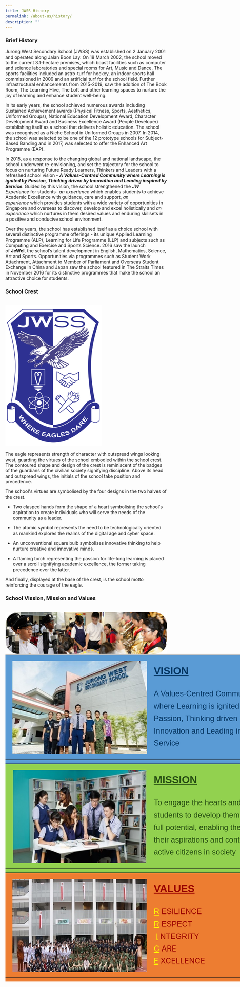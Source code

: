 ```yaml
---
title: JWSS History
permalink: /about-us/history/
description: ""
---
```

### Brief History

Jurong West Secondary School (JWSS) was established on 2 January 2001 and operated along Jalan Boon Lay. On 18 March 2002, the school moved to the current 3.1-hectare premises, which boast facilities such as computer and science laboratories and special rooms for Art, Music and Dance.&nbsp;The sports facilities included an astro-turf for hockey, an indoor sports hall commissioned in 2009 and an artificial turf for the school field. Further infrastructural enhancements from 2015-2019, saw the addition of The Book Room, The Learning Hive, The Loft and other learning spaces to nurture the joy of learning and enhance student well-being.

In its early years, the school achieved numerous awards including Sustained Achievement awards (Physical Fitness, Sports, Aesthetics, Uniformed Groups), National Education Development Award, Character Development Award and Business Excellence Award (People Developer) establishing itself as a school that delivers holistic education. The school was recognised as a Niche School in Uniformed Groups in 2007. In 2014, the school was selected to be one of the 12 prototype schools for Subject-Based Banding and in 2017, was selected to offer the Enhanced Art Programme (EAP).

In 2015, as a response to the changing global and national landscape, the school underwent re-envisioning, and set the trajectory for the school to focus on nurturing Future Ready Learners, Thinkers and Leaders with a refreshed school vision -&nbsp;**_A Values-Centred Community where Learning is ignited by Passion, Thinking driven by Innovation and Leading inspired by Service_**. Guided by this vision, the school strengthened the&nbsp;_JW Experience_&nbsp;for students-&nbsp;_an experience_&nbsp;which enables students to achieve Academic Excellence with guidance, care and support,&nbsp;_an experience_&nbsp;which provides students with a wide variety of opportunities in Singapore and overseas to discover, develop and excel holistically and&nbsp;_an experience_&nbsp;which nurtures in them desired values and enduring skillsets in a positive and conducive school environment.

Over the years, the school has established itself as a choice school with several distinctive programme offerings - its unique Applied Learning Programme (ALP), Learning for Life Programme (LLP) and subjects such as Computing and Exercise and Sports Science. 2016 saw the launch of&nbsp;**JeWel**, the school’s talent development in English, Mathematics, Science, Art and Sports. Opportunities via programmes such as Student Work Attachment, Attachment to Member of Parliament and Overseas Student Exchange in China and Japan saw the school featured in The Straits Times in November 2016 for its distinctive programmes that make the school an attractive choice for students.

### School Crest
<br>
<img style="width:300px" src="/images/JWSS School Crest.png">
<br>

The eagle represents strength of character with outspread wings looking west, guarding the virtues of the school embodied within the school crest. The contoured shape and design of the crest is reminiscent of the badges of the guardians of the civilian society signifying discipline. Above its head and outspread wings, the initials of the school take position and precedence.

The school's virtues are symbolised by the four designs in the two halves of the crest.&nbsp;

*   Two clasped hands form the shape of a heart symbolising the school's aspiration to create individuals who will serve the needs of the community as a leader.&nbsp;

*   The atomic symbol represents the need to be technologically oriented as mankind explores the realms of the digital age and cyber space.

*   An unconventional square bulb symbolises innovative thinking to help nurture creative and innovative minds.&nbsp;

*   A flaming torch representing the passion for life-long learning is placed over a scroll signifying academic excellence, the former taking precedence over the latter.&nbsp;

And finally, displayed at the base of the crest, is the school motto reinforcing the courage of the eagle.

### School Vission, Mission and Values
<br>
<img src="/images/vision_v2.jpg">
<br>
<table style="margin: auto; outline: 0px; padding: 0px; clear: both; width: 835px; height: 339px;" class="ive_eobj_center" bgcolor="#5a9bd5"><tbody style="margin: 0px; outline: 0px; padding: 0px;"><tr style="margin: 0px; outline: 0px; padding: 0px;"><td style="margin: 0px; outline: 0px; padding: 0px; width: 910px;" bgcolor="#5a9bd5" valign="middle" colspan="2"><table style="margin: 0px; outline: 0px; padding: 0px; width: 853px; height: 308px;" align="center" border="0" height="291" width="599"><tbody style="margin: 0px; outline: 0px; padding: 0px;"><tr style="margin: 0px; outline: 0px; padding: 0px;" valign="middle" align="center"><td style="margin: 0px; outline: 0px; padding: 0px; width: 463px;" rowspan="2" width="335"><br style="margin: 0px; outline: 0px; padding: 0px;"><img style="margin: auto; outline: none; padding: 0px; border: none; clear: both; display: block; width: 421px; height: 295px;" class="ive_eobj_center" alt="Vision(updated).jpg" src="/images/JWSS-Vision.jpg"></td><td style="margin: 0px; outline: 0px; padding: 0px; width: 385px;" height="100" width="254"><h2 style="margin: 0px; outline: 0px; padding: 0px 0px 5px; min-height: 1em; font-family: Arial; font-weight: 500; line-height: 22px; color: rgb(7, 8, 75); font-size: 20px; text-align: left;"><strong style="margin: 0px; outline: 0px; padding: 0px;"><font style="margin: 0px; outline: 0px; padding: 0px; line-height: 38.4px;" color="#073763" size="6"><u style="margin: 0px; outline: 0px; padding: 0px;">VISION</u></font></strong></h2></td></tr><tr style="margin: 0px; outline: 0px; padding: 0px;"><td style="margin: 0px; outline: 0px; padding: 0px;" valign="top"><h4 style="margin: 0px; outline: 0px; padding: 0px; font-family: Arial; font-weight: 500; line-height: 15.4px; color: rgb(7, 8, 75); font-size: 14px;"><font style="margin: 0px; outline: 0px; padding: 0px; line-height: 38.4px;" color="#073763" face="arial, sans-serif" size="5">A Values-Centred Community where Learning is ignited by Passion, Thinking driven by Innovation and Leading inspired by Service</font></h4></td></tr></tbody></table><br style="margin: 0px; outline: 0px; padding: 0px;"></td></tr></tbody></table>

<table style="margin: auto; outline: 0px; padding: 0px; clear: both; width: 835px; height: 339px;" class="ive_eobj_center" bgcolor="#92d14f"><tbody style="margin: 0px; outline: 0px; padding: 0px;"><tr style="margin: 0px; outline: 0px; padding: 0px;"><td style="margin: 0px; outline: 0px; padding: 0px; width: 910px;" bgcolor="#92d14f" valign="middle" colspan="2"><table style="margin: 0px; outline: 0px; padding: 0px; width: 853px; height: 308px;" align="center" border="0" height="291" width="599"><tbody style="margin: 0px; outline: 0px; padding: 0px;"><tr style="margin: 0px; outline: 0px; padding: 0px;" valign="middle" align="center"><td style="margin: 0px; outline: 0px; padding: 0px; width: 463px;" rowspan="2" width="335"><br style="margin: 0px; outline: 0px; padding: 0px;"><img style="margin: auto; outline: none; padding: 0px; border: none; clear: both; display: block; width: 417px; height: 319px;" class="ive_eobj_center" alt="Mission(updated).jpg" src="/images/JWSS-Mission.jpg"></td><td style="margin: 0px; outline: 0px; padding: 0px; width: 385px;" height="100" width="254"><h2 style="margin: 0px; outline: 0px; padding: 0px 0px 5px; min-height: 1em; font-family: Arial; font-weight: 500; line-height: 22px; color: rgb(7, 8, 75); font-size: 20px; text-align: left;"><strong style="margin: 0px; outline: 0px; padding: 0px;"><font style="margin: 0px; outline: 0px; padding: 0px; line-height: 24px;"><font style="margin: 0px; outline: 0px; padding: 0px; line-height: 38.4px;" face="arial, sans-serif" color="#274e13" size="6"><u style="margin: 0px; outline: 0px; padding: 0px;">MISSION</u></font></font></strong></h2></td></tr><tr style="margin: 0px; outline: 0px; padding: 0px;"><td style="margin: 0px; outline: 0px; padding: 0px;" valign="top"><h4 style="margin: 0px; outline: 0px; padding: 0px; font-family: Arial; font-weight: 500; line-height: 15.4px; color: rgb(7, 8, 75); font-size: 14px;"><font style="margin: 0px; outline: 0px; padding: 0px; line-height: 38.4px;" color="#274e13" face="arial, sans-serif" size="5">To engage the hearts and minds of students to develop them to their full potential, enabling them to fulfill their aspirations and contribute as active citizens in society&nbsp;</font></h4></td></tr></tbody></table><br style="margin: 0px; outline: 0px; padding: 0px;"></td></tr></tbody></table>

<table style="margin: auto; outline: 0px; padding: 0px; clear: both; width: 835px; height: 339px;" class="ive_eobj_center" bgcolor="#ed7d31"><tbody style="margin: 0px; outline: 0px; padding: 0px;"><tr style="margin: 0px; outline: 0px; padding: 0px;"><td style="margin: 0px; outline: 0px; padding: 0px; width: 910px;" bgcolor="#ed7d31" valign="middle" colspan="2"><table style="margin: 0px; outline: 0px; padding: 0px; width: 853px; height: 308px;" align="center" border="0" height="291" width="599"><tbody style="margin: 0px; outline: 0px; padding: 0px;"><tr style="margin: 0px; outline: 0px; padding: 0px;" valign="middle" align="center"><td style="margin: 0px; outline: 0px; padding: 0px; width: 463px;" rowspan="2" width="335"><br style="margin: 0px; outline: 0px; padding: 0px;"><img style="margin: auto; outline: none; padding: 0px; border: none; clear: both; display: block;" class="ive_eobj_center" alt="Values(updated).jpg" src="/images/JWSS-Values.jpg"></td><td style="margin: 0px; outline: 0px; padding: 0px; width: 385px;" height="100" width="254"><h2 style="margin: 0px; outline: 0px; padding: 0px 0px 5px; min-height: 1em; font-family: Arial; font-weight: 500; line-height: 22px; color: rgb(7, 8, 75); font-size: 20px; text-align: left;"><strong style="margin: 0px; outline: 0px; padding: 0px;"><font style="margin: 0px; outline: 0px; padding: 0px; line-height: 24px;"><font style="margin: 0px; outline: 0px; padding: 0px; line-height: 38.4px;" color="#990000" size="6"><u style="margin: 0px; outline: 0px; padding: 0px;">VALUES</u></font></font></strong></h2></td></tr><tr style="margin: 0px; outline: 0px; padding: 0px;"><td style="margin: 0px; outline: 0px; padding: 0px;" valign="top"><h4 style="margin: 0px; outline: 0px; padding: 0px; font-family: Arial; font-weight: 500; line-height: 15.4px; color: rgb(7, 8, 75); font-size: 14px;"><font style="margin: 0px; outline: 0px; padding: 0px; line-height: 38.4px;" size="5"><font style="margin: 0px; outline: 0px; padding: 0px; line-height: 28.8px;" color="#ffff00"><u style="margin: 0px; outline: 0px; padding: 0px;">R</u>&nbsp;</font><font style="margin: 0px; outline: 0px; padding: 0px; line-height: 28.8px;" color="#990000">ESILIENCE</font><br style="margin: 0px; outline: 0px; padding: 0px;"><font style="margin: 0px; outline: 0px; padding: 0px; line-height: 28.8px;" color="#ffff00"><u style="margin: 0px; outline: 0px; padding: 0px;">R</u>&nbsp;</font><font style="margin: 0px; outline: 0px; padding: 0px; line-height: 28.8px;" color="#990000">ESPECT</font><br style="margin: 0px; outline: 0px; padding: 0px;"><font style="margin: 0px; outline: 0px; padding: 0px; line-height: 28.8px;" color="#ffff00">&nbsp;<u style="margin: 0px; outline: 0px; padding: 0px;">I</u>&nbsp;</font><font style="margin: 0px; outline: 0px; padding: 0px; line-height: 28.8px;" color="#990000">NTEGRITY</font></font></h4><div style="margin: 0px; outline: 0px; padding: 0px; line-height: 19.6px;"><font style="margin: 0px; outline: 0px; padding: 0px; line-height: 38.4px;" size="5"><font style="margin: 0px; outline: 0px; padding: 0px; line-height: 28.8px;" color="#ffff00"><u style="margin: 0px; outline: 0px; padding: 0px;">C</u>&nbsp;</font><font style="margin: 0px; outline: 0px; padding: 0px; line-height: 28.8px;" color="#990000">ARE</font></font></div><div style="margin: 0px; outline: 0px; padding: 0px; line-height: 19.6px;"><font style="margin: 0px; outline: 0px; padding: 0px; line-height: 38.4px;" size="5"><font style="margin: 0px; outline: 0px; padding: 0px; line-height: 28.8px;" color="#ffff00"><u style="margin: 0px; outline: 0px; padding: 0px;">E</u>&nbsp;</font><font style="margin: 0px; outline: 0px; padding: 0px; line-height: 28.8px;" color="#990000">XCELLENCE</font></font></div></td></tr></tbody></table><br style="margin: 0px; outline: 0px; padding: 0px;"></td></tr></tbody></table>